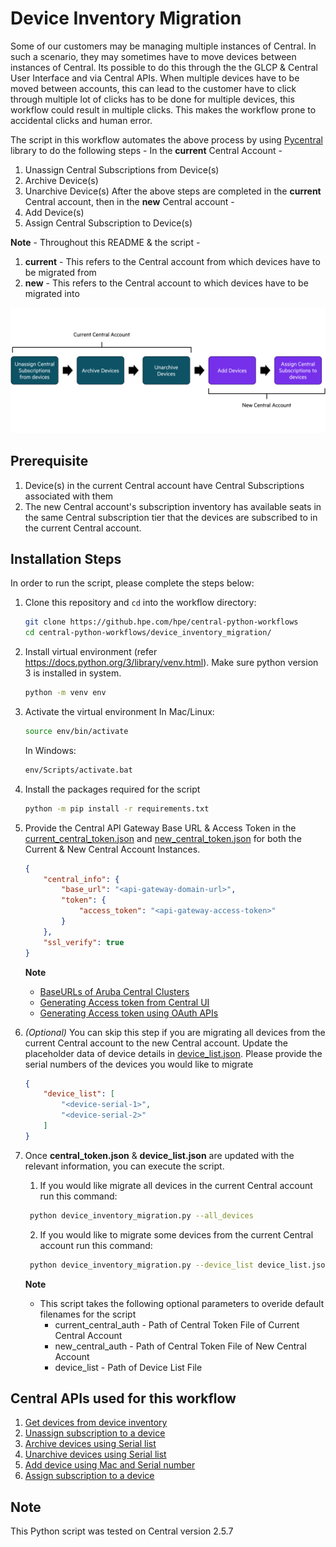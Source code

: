 # Device Inventory Migration

Some of our customers may be managing multiple instances of Central. In such a scenario, they may sometimes have to move devices between instances of Central. Its possible to do this through the the GLCP & Central User Interface and via Central APIs. When multiple devices have to be moved between accounts, this can lead to the customer have to click through multiple lot of clicks  has to be done for multiple devices, this workflow could result in multiple clicks. This makes the workflow prone to accidental clicks and human error. 

The script in this workflow automates the above process by using [Pycentral](https://pypi.org/project/pycentral/) library to do the following steps -
In the **current** Central Account - 
1. Unassign Central Subscriptions from Device(s)
2. Archive Device(s)
3. Unarchive Device(s)
After the above steps are completed in the **current** Central account, then in the **new** Central account - 
1. Add Device(s)
2. Assign Central Subscription to Device(s)


**Note** - Throughout this README & the script -
1. **current** - This refers to the Central account from which devices have to be migrated from
2. **new** - This refers to the Central account to which devices have to be migrated into 


![Demo Workflow](media/workflow_overview.png)

## Prerequisite
1. Device(s) in the current Central account have Central Subscriptions associated with them
2. The new Central account's subscription inventory has available seats in the same Central subscription tier that the devices are subscribed to in the current Central account.

## Installation Steps
In order to run the script, please complete the steps below:
1. Clone this repository and `cd` into the workflow directory:
    ```bash
    git clone https://github.hpe.com/hpe/central-python-workflows
    cd central-python-workflows/device_inventory_migration/
    ```
   
2. Install virtual environment (refer https://docs.python.org/3/library/venv.html). Make sure python version 3 is installed in system.
    ```bash
    python -m venv env
    ```

3. Activate the virtual environment
    In Mac/Linux:
    ```bash
    source env/bin/activate
    ```
    In Windows:
    ```bash
    env/Scripts/activate.bat
    ```

4. Install the packages required for the script
    ```bash
    python -m pip install -r requirements.txt
    ```
5. Provide the Central API Gateway Base URL & Access Token in the [current_central_token.json](central_token.json) and [new_central_token.json](new_central_token.json) for both the Current & New Central Account Instances.
    ```json
    {
        "central_info": {
            "base_url": "<api-gateway-domain-url>",
            "token": {
                "access_token": "<api-gateway-access-token>"
            }
        },
        "ssl_verify": true
    }
    ```
    **Note**
   - [BaseURLs of Aruba Central Clusters](https://developer.arubanetworks.com/aruba-central/docs/api-oauth-access-token#table-domain-urls-for-api-gateway-access)
   - [Generating Access token from Central UI](https://developer.arubanetworks.com/aruba-central/docs/api-gateway-creating-application-token)
   - [Generating Access token using OAuth APIs](https://developer.arubanetworks.com/aruba-central/docs/api-oauth-access-token)
6. *(Optional)* You can skip this step if you are migrating all devices from the current Central account to the new Central account. Update the placeholder data of device details in [device_list.json](device_list.json). Please provide the serial numbers of the devices you would like to migrate
    ```json
    {
        "device_list": [
            "<device-serial-1>",
            "<device-serial-2>"
        ]   
    }
    ```
7. Once **central_token.json** & **device_list.json** are updated with the relevant information, you can execute the script. 
   1. If you would like migrate all devices in the current Central account run this command:
   ```bash
    python device_inventory_migration.py --all_devices
    ```
   2. If you would like to migrate some devices from the current Central account run this command:
   ```bash
    python device_inventory_migration.py --device_list device_list.json 
    ```
    **Note**  
    - This script takes the following optional parameters to overide default filenames for the script
      - current_central_auth - Path of Central Token File of Current Central Account
      - new_central_auth - Path of Central Token File of New Central Account
      - device_list - Path of Device List File

## Central APIs used for this workflow
1. [Get devices from device inventory](https://developer.arubanetworks.com/aruba-central/reference/acp_servicenb_apiapidevice_inventoryget_devices)
2. [Unassign subscription to a device](https://developer.arubanetworks.com/aruba-central/reference/acp_servicelicensewebviewsadmin_licenseapigw_unassign_licenses-1)
3. [Archive devices using Serial list](https://developer.arubanetworks.com/aruba-central/reference/acp_servicenb_apiapidevice_inventoryarchive_devices)
4. [Unarchive devices using Serial list](https://developer.arubanetworks.com/aruba-central/reference/acp_servicenb_apiapidevice_inventoryunarchive_devices)
5. [Add device using Mac and Serial number](https://developer.arubanetworks.com/aruba-central/reference/acp_servicenb_apiapidevice_inventoryadd_device)
6. [Assign subscription to a device](https://developer.arubanetworks.com/aruba-central/reference/acp_servicelicensewebviewsadmin_licenseapigw_assign_licenses-1)

## Note
This Python script was tested on Central version 2.5.7
